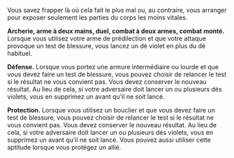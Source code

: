 ﻿---
id: subclass_mighty_expert_fr.md#blessures-vitales
name: Blessures vitales
---

Vous savez frapper là où cela fait le plus mal ou, au contraire, vous arranger pour exposer seulement les parties du corps les moins vitales.

**Archerie, arme à deux mains, duel, combat à deux armes, combat monté.** Lorsque vous utilisez votre arme de prédilection et que votre attaque provoque un test de blessure, vous lancez un dé violet en plus du dé habituel.

**Défense.** Lorsque vous portez une armure intermédiaire ou lourde et que vous devez faire un test de blessure, vous pouvez choisir de relancer le test si le résultat ne vous convient pas. Vous devez conserver le nouveau résultat. Au lieu de cela, si votre adversaire doit lancer un ou plusieurs dés violets, vous en supprimez un avant qu’il ne soit lancé.

**Protection.** Lorsque vous utilisez un bouclier et que vous devez faire un test de blessure, vous pouvez choisir de relancer le test si le résultat ne vous convient pas. Vous devez conserver le nouveau résultat. Au lieu de cela, si votre adversaire doit lancer un ou plusieurs dés violets, vous en supprimez un avant qu’il ne soit lancé. Vous pouvez aussi utiliser cette aptitude lorsque vous protégez un allié.

